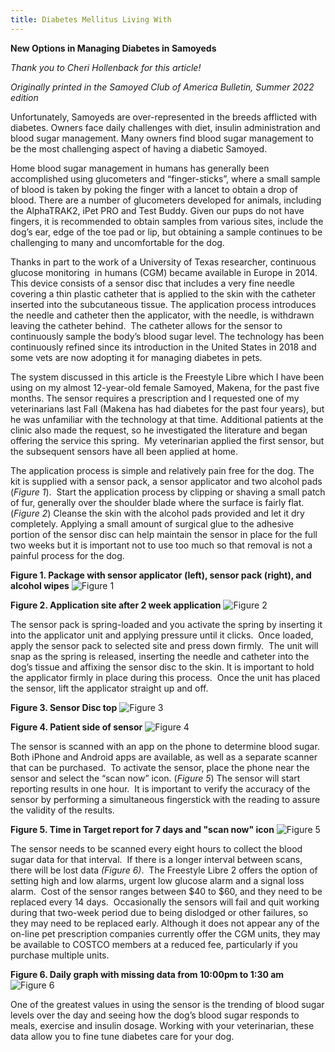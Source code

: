 ```yaml
---
title: Diabetes Mellitus Living With
---
```

**New Options in Managing Diabetes in Samoyeds**

*Thank you to Cheri Hollenback for this article!*  

*Originally printed in the Samoyed Club of America Bulletin, Summer 2022 edition*

Unfortunately, Samoyeds are over-represented in the breeds afflicted with diabetes. Owners face daily challenges with diet, insulin administration and blood sugar management. Many owners find blood sugar management to be the most challenging aspect of having a diabetic Samoyed.

Home blood sugar management in humans has generally been accomplished using glucometers and “finger-sticks”, where a small sample of blood is taken by poking the finger with a lancet to obtain a drop of blood. There are a number of glucometers developed for animals, including the AlphaTRAK2, iPet PRO and Test Buddy. Given our pups do not have fingers, it is recommended to obtain samples from various sites, include the dog’s ear, edge of the toe pad or lip, but obtaining a sample continues to be challenging to many and uncomfortable for the dog.

Thanks in part to the work of a University of Texas researcher, continuous glucose monitoring  in humans (CGM) became available in Europe in 2014. This device consists of a sensor disc that includes a very fine needle covering a thin plastic catheter that is applied to the skin with the catheter inserted into the subcutaneous tissue. The application process introduces the needle and catheter then the applicator, with the needle, is withdrawn leaving the catheter behind.  The catheter allows for the sensor to continuously sample the body’s blood sugar level. The technology has been continuously refined since its introduction in the United States in 2018 and some vets are now adopting it for managing diabetes in pets.

The system discussed in this article is the Freestyle Libre which I have been using on my almost 12-year-old female Samoyed, Makena, for the past five months. The sensor requires a prescription and I requested one of my veterinarians last Fall (Makena has had diabetes for the past four years), but he was unfamiliar with the technology at that time. Additional patients at the clinic also made the request, so he investigated the literature and began offering the service this spring.  My veterinarian applied the first sensor, but the subsequent sensors have all been applied at home.

The application process is simple and relatively pain free for the dog. The kit is supplied with a sensor pack, a sensor applicator and two alcohol pads (*Figure 1*).  Start the application process by clipping or shaving a small patch of fur, generally over the shoulder blade where the surface is fairly flat. (*Figure 2*) Cleanse the skin with the alcohol pads provided and let it dry completely. Applying a small amount of surgical glue to the adhesive portion of the sensor disc can help maintain the sensor in place for the full two weeks but it is important not to use too much so that removal is not a painful process for the dog.

**Figure 1. Package with sensor applicator (left), sensor pack (right), and alcohol wipes**
![Figure 1](/files/diabetesfigure-1.jpg "Figure 1")

**Figure 2. Application site after 2 week application**
![Figure 2](/files/diabetesfigure-2.jpeg "Figure 2")

The sensor pack is spring-loaded and you activate the spring by inserting it into the applicator unit and applying pressure until it clicks.  Once loaded, apply the sensor pack to selected site and press down firmly.  The unit will snap as the spring is released, inserting the needle and catheter into the dog’s tissue and affixing the sensor disc to the skin. It is important to hold the applicator firmly in place during this process.  Once the unit has placed the sensor, lift the applicator straight up and off.

**Figure 3. Sensor Disc top**
![Figure 3](/files/diabetesfigure-3.jpeg "Figure 3")

**Figure 4. Patient side of sensor**
![Figure 4](/files/diabetesfigure-4.jpeg "Figure 4")

The sensor is scanned with an app on the phone to determine blood sugar.  Both iPhone and Android apps are available, as well as a separate scanner that can be purchased.  To activate the sensor, place the phone near the sensor and select the “scan now” icon. (*Figure 5*) The sensor will start reporting results in one hour.  It is important to verify the accuracy of the sensor by performing a simultaneous fingerstick with the reading to assure the validity of the results. 

**Figure 5. Time in Target report for 7 days and "scan now" icon**
![Figure 5](/files/diabetesfigure-5.jpeg "Figure 5")

The sensor needs to be scanned every eight hours to collect the blood sugar data for that interval.  If there is a longer interval between scans, there will be lost data *(Figure 6)*.  The Freestyle Libre 2 offers the option of setting high and low alarms, urgent low glucose alarm and a signal loss alarm.  Cost of the sensor ranges between $40 to $60, and they need to be replaced every 14 days.  Occasionally the sensors will fail and quit working during that two-week period due to being dislodged or other failures, so they may need to be replaced early. Although it does not appear any of the on-line pet prescription companies currently offer the CGM units, they may be available to COSTCO members at a reduced fee, particularly if you purchase multiple units.

**Figure 6. Daily graph with missing data from 10:00pm to 1:30 am**
![Figure 6](/files/diabetesfigure-6.jpeg "Figure 6")

One of the greatest values in using the sensor is the trending of blood sugar levels over the day and seeing how the dog’s blood sugar responds to meals, exercise and insulin dosage. Working with your veterinarian, these data allow you to fine tune diabetes care for your dog.